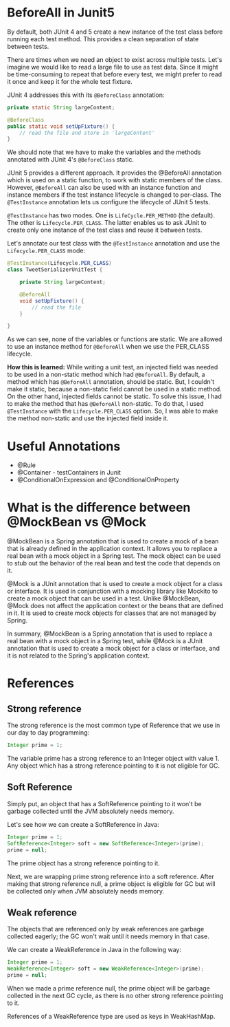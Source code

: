 # BeforeAll in Junit5
By default, both JUnit 4 and 5 create a new instance of the test class before running each test method. This provides a clean separation of state between tests.

There are times when we need an object to exist across multiple tests. Let's imagine we would like to read a large file to use as test data. Since it might be time-consuming to repeat that before every test, we might prefer to read it once and keep it for the whole test fixture.

JUnit 4 addresses this with its `@BeforeClass` annotation:

```Java
private static String largeContent;

@BeforeClass
public static void setUpFixture() {
    // read the file and store in 'largeContent'
}
```

We should note that we have to make the variables and the methods annotated with JUnit 4's `@BeforeClass` static.

JUnit 5 provides a different approach. It provides the @BeforeAll annotation which is used on a static function, to work with static members of the class. However, `@BeforeAll` can also be used with an instance function and instance members if the test instance lifecycle is changed to per-class. The `@TestInstance` annotation lets us configure the lifecycle of JUnit 5 tests.

`@TestInstance` has two modes. One is `LifeCycle.PER_METHOD` (the default). The other is `Lifecycle.PER_CLASS`. The latter enables us to ask JUnit to create only one instance of the test class and reuse it between tests.

Let's annotate our test class with the `@TestInstance` annotation and use the `Lifecycle.PER_CLASS` mode:

```Java
@TestInstance(Lifecycle.PER_CLASS)
class TweetSerializerUnitTest {

    private String largeContent;

    @BeforeAll
    void setUpFixture() {
        // read the file
    }

}
```

As we can see, none of the variables or functions are static. We are allowed to use an instance method for `@BeforeAll` when we use the PER_CLASS lifecycle.

**How this is learned:** While writing a unit test, an injected field was needed to be used in a non-static method which had `@BeforeAll`. By default, a method which has `@BeforeAll` annotation, should be static. But, I couldn't make it static, because a non-static field cannot be used in a static method. On the other hand, injected fields cannot be static. To solve this issue, I had to make the method that has `@BeforeAll` non-static. To do that, I used `@TestInstance` with the `Lifecycle.PER_CLASS` option. So, I was able to make the method non-static and use the injected field inside it. 


# Useful Annotations
- @Rule
- @Container - testContainers in Junit
- @ConditionalOnExpression and @ConditionalOnProperty



# What is the difference between @MockBean vs @Mock
@MockBean is a Spring annotation that is used to create a mock of a bean that is already defined in the application context. It allows you to replace a real bean with a mock object in a Spring test. The mock object can be used to stub out the behavior of the real bean and test the code that depends on it.

@Mock is a JUnit annotation that is used to create a mock object for a class or interface. It is used in conjunction with a mocking library like Mockito to create a mock object that can be used in a test. Unlike @MockBean, @Mock does not affect the application context or the beans that are defined in it. It is used to create mock objects for classes that are not managed by Spring.

In summary, @MockBean is a Spring annotation that is used to replace a real bean with a mock object in a Spring test, while @Mock is a JUnit annotation that is used to create a mock object for a class or interface, and it is not related to the Spring's application context.

# References
## Strong reference
The strong reference is the most common type of Reference that we use in our day to day programming:
```Java
Integer prime = 1;
```
The variable prime has a strong reference to an Integer object with value 1. Any object which has a strong reference pointing to it is not eligible for GC.

## Soft Reference
Simply put, an object that has a SoftReference pointing to it won't be garbage collected until the JVM absolutely needs memory.

Let's see how we can create a SoftReference in Java:

```Java
Integer prime = 1;  
SoftReference<Integer> soft = new SoftReference<Integer>(prime); 
prime = null;
```
The prime object has a strong reference pointing to it.

Next, we are wrapping prime strong reference into a soft reference. After making that strong reference null, a prime object is eligible for GC but will be collected only when JVM absolutely needs memory.

## Weak reference
The objects that are referenced only by weak references are garbage collected eagerly; the GC won't wait until it needs memory in that case.

We can create a WeakReference in Java in the following way:
```Java
Integer prime = 1;  
WeakReference<Integer> soft = new WeakReference<Integer>(prime); 
prime = null;
```
When we made a prime reference null, the prime object will be garbage collected in the next GC cycle, as there is no other strong reference pointing to it.

References of a WeakReference type are used as keys in WeakHashMap.